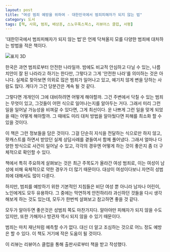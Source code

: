 ```yaml
---
layout: post
title: "여성 범죄 예방을 위하여 - 대한민국에서 범죄피해자가 되지 않는 법"
category: 도서
tags: [책, 사회, 범죄, 배상훈, 스노우폭스북스, 리뷰어스 클럽, 서평]
---
```


'대한민국에서 범죄피해자가 되지 않는 법'은
언제 닥쳐올지 모를 다양한 범죄에 대처하는 방법을 적은 책이다.

![표지 3D](https://lh3.googleusercontent.com/q8hBDohw0R-jjNOXeht5ga_cB1ceQ5DMIafL995z0BomPvoyPHw_sYxX-3X1oyZJcIu5GZQ81cmgrA=s480)

한국은 과연 범죄로부터 안전한 나라일까.
밤에도 비교적 안심하고 다닐 수 있는,
나름 치안이 잘 된 나라라고 하기는 한다만,
그렇다고 그게 '안전한 나라'를 의미하는 것은 아니다.
실제로 찾아보면 의외로 많은 범죄가 일어나고 있고,
예기치 않게 변을 당하는 사람도 많다.
게다가 그건 당분간은 계속 될 것 같다.

그렇다면 개개인이 그에 대비하려면 어떻게 해야할까.
그건 주변에서 닥칠 수 있는 범죄는 무엇이 있고,
그것들이 어떤 식으로 일어나는지를 알아두는 거다.
그래서 미리 그런 일을 일어날 가능성을 비껴갈 수 있다면, 그게 최선이다.
운 나쁘게 그런 일을 맞게 되었을 때는 어떻게 해야할까.
그 때에도 미리 대처 방법을 알아뒀다면 피해를 최소화 할 수 있을 것이다.

이 책은 그런 정보들을 담은 것이다.
그걸 단순히 지식을 전달하는 식으로만 하지 않고,
팟캐스트를 하면서 받았던 실제 상담사례를 곁들여서 함께 풀어냈다.
그래서 얼마나 다양한 방식으로 사건이 일어날 수 있고,
각각의 경우엔 어떻게 하는 것이 좋은지
좀 더 구체적으로 확인할 수 있다.

책에서 특히 주요하게 살펴보는 것은
최근 주목도가 올라간 여성 범죄로,
이는 여성이 남성에 비해 육체적으로 약한 경우가 더 많기 때문이다.
대상이 여성이다보니 자연히 성범죄에 대해서도 많이 다룬다.

하지만, 범죄를 예방하기 위한 기본적인 지침들은
비단 여성 뿐 아니라 남자나 어린이, 노인에게도 모두 유용하다.
그 중에는 막연하게 안전하리라 과신하던 것들을 다시 생각해보게 하는 것도 있는데,
모두가 한번씩 살펴보고 참고하면 좋을 것 같다.

모두가 알아두면 좋은것은 성범죄 쪽도 마찬가지다.
알아야만 피해자가 되지 않을 수도 있지만,
또한 가해자나 방관자 역시 되지 않을 수 있기 때문이다.

범죄는 마치 재난처럼 예측할 수가 없다.
대신 더 알고 조심하는 것으로 어느 정도 예방은 할 수 있다.
이 책도 거기에 작은 도움이 될 것이다.



<div class="im im-info">
이 리뷰는 리뷰어스 클럽을 통해 출판사로부터 책을 받고 작성했다.
</div>
